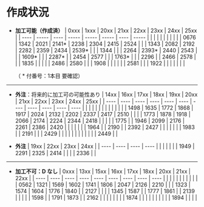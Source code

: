# 作成状況

- **加工可能（作成済）**
  | 0xxx | 1xxx  | 20xx | 21xx  | 22xx  | 23xx  | 24xx | 25xx  |
  | ---- | ----- | ---- | ----- | ----- | ----- | ---- | ----- |
  |      |       |      |       |       |       |      |       |
  | 0676 | 1342  | 2021 | 2141* | 2238  | 2304  | 2415 | 2524  |
  |      | 1343  | 2082 | 2192  | 2282  | 2359  | 2434 | 2539* |
  |      | 1344  |      |       | 2264  | 2393* | 2440 | 2543  |
  |      | 1609* |      |       | 2287* |       | 2454 | 2577  |
  |      | 1763* |      |       | 2296  |       | 2466 | 2578  |
  |      | 1835  |      |       |       |       | 2486 | 2580  |
  |      | 1908  |      |       |       |       |      | 2581  |
  |      | 1922  |      |       |       |       |      |       |

  （ * 付番号：1本目 要確認）

---

- **外注**：将来的に加工可の可能性あり
  | 14xx | 16xx | 17xx | 18xx | 19xx | 20xx | 21xx | 22xx | 23xx | 24xx | 25xx |
  | ---- | ---- | ---- | ---- | ---- | ---- | ---- | ---- | ---- | ---- | ---- |
  |      |      |      |      |      |      |      |      |      |      |      |
  | 1498 | 1635 | 1772 | 1868 | 1917 | 2024 | 2132 | 2202 | 2337 | 2417 | 2510 |
  |      |      | 1773 | 1878 | 1918 | 2066 | 2174 | 2224 | 2344 | 2418 |      |
  |      |      | 1775 |      | 1946 | 2099 | 2176 | 2261 | 2386 | 2420 |      |
  |      |      |      |      | 1964 |      | 2190 |      | 2392 | 2427 |      |
  |      |      |      |      | 1983 |      | 2191 |      |      | 2429 |      |
  |      |      |      |      |      |      |      |      |      | 2449 |      |


- **外注**
  | 19xx | 22xx | 23xx | 24xx |
  | ---- | ---- | ---- | ---- |
  |      |      |      |      |
  | 1949 | 2291 | 2325 | 2414 |
  |      |      | 2336 |      |

---

- **加工不可：D なし**
  | 0xxx | 13xx | 15xx | 16xx | 17xx | 18xx | 20xx | 21xx | 22xx |
  | ---- | ---- | ---- | ---- | ---- | ---- | ---- | ---- | ---- |
  |      |      |      |      |      |      |      |      |      |
  | 0562 | 1321 | 1569 | 1602 | 1741 | 1806 | 2047 | 2126 | 2210 |
  |      | 1323 | 1574 | 1604 | 1776 | 1840 |      | 2127 |      |
  |      | 1345 | 1587 |      | 1777 | 1861 |      | 2139 |      |
  |      |      | 1598 |      | 1791 | 1873 |      | 2162 |      |
  |      |      |      |      |      | 1874 |      |      |      |
  |      |      |      |      |      | 1894 |      |      |      |
